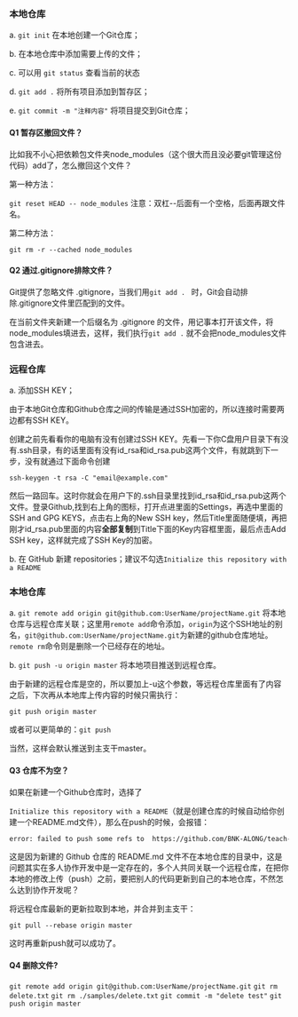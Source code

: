 ### 本地仓库

a. `git init` 在本地创建一个Git仓库；

b. 在本地仓库中添加需要上传的文件；

c. 可以用 `git status` 查看当前的状态

d. `git add .` 将所有项目添加到暂存区；

e. `git commit -m "注释内容"` 将项目提交到Git仓库；

#### Q1 暂存区撤回文件？

比如我不小心把依赖包文件夹node_modules（这个很大而且没必要git管理这份代码）add了，怎么撤回这个文件？

第一种方法：

`git reset HEAD -- node_modules`
注意：双杠--后面有一个空格，后面再跟文件名。

第二种方法：

`git rm -r --cached node_modules`

#### Q2 通过.gitignore排除文件？

Git提供了忽略文件 .gitignore，当我们用`git add . ` 时，Git会自动排除.gitignore文件里匹配到的文件。

在当前文件夹新建一个后缀名为 .gitignore 的文件，用记事本打开该文件，将node_modules填进去，这样，我们执行`git add .` 就不会把node_modules文件包含进去。

### 远程仓库

a. 添加SSH KEY；

由于本地Git仓库和Github仓库之间的传输是通过SSH加密的，所以连接时需要两边都有SSH KEY。

创建之前先看看你的电脑有没有创建过SSH KEY。先看一下你C盘用户目录下有没有.ssh目录，有的话里面有没有id_rsa和id_rsa.pub这两个文件，有就跳到下一步，没有就通过下面命令创建

`ssh-keygen -t rsa -C "email@example.com"`

然后一路回车。这时你就会在用户下的.ssh目录里找到id_rsa和id_rsa.pub这两个文件。登录Github,找到右上角的图标，打开点进里面的Settings，再选中里面的SSH and GPG KEYS，点击右上角的New SSH key，然后Title里面随便填，再把刚才id_rsa.pub里面的内容**全部复制**到Title下面的Key内容框里面，最后点击Add SSH key，这样就完成了SSH Key的加密。

b. 在 GitHub 新建 repositories；建议不勾选`Initialize this repository with a README`

### 本地仓库

a. `git remote add origin git@github.com:UserName/projectName.git` 将本地仓库与远程仓库关联；这里用`remote add`命令添加，`origin`为这个SSH地址的别名，`git@github.com:UserName/projectName.git`为新建的github仓库地址。`remote rm`命令则是删除一个已经存在的地址。

b. `git push -u origin master` 将本地项目推送到远程仓库。

由于新建的远程仓库是空的，所以要加上-u这个参数，等远程仓库里面有了内容之后，下次再从本地库上传内容的时候只需执行：

`git push origin master`

或者可以更简单的：`git push`

当然，这样会默认推送到主支干master。

#### Q3 仓库不为空？

如果在新建一个Github仓库时，选择了

`Initialize this repository with a README`（就是创建仓库的时候自动给你创建一个README.md文件），那么在push的时候，会报错：

```bash
error: failed to push some refs to  https://github.com/BNK-ALONG/teach-design-platform.git
```

这是因为新建的 Github 仓库的 README.md 文件不在本地仓库的目录中，这是问题其实在多人协作开发中是一定存在的，多个人共同关联一个远程仓库，在把你本地的修改上传（push）之前，要把别人的代码更新到自己的本地仓库，不然怎么达到协作开发呢？

将远程仓库最新的更新拉取到本地，并合并到主支干：

`git pull --rebase origin master`

这时再重新push就可以成功了。

#### Q4 删除文件?

`git remote add origin git@github.com:UserName/projectName.git`
`git rm delete.txt`
`git rm ./samples/delete.txt`
`git commit -m "delete test"`
`git push origin master`
